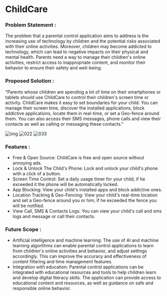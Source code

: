 # ChildCare
<h3 align="left">Problem Statement :</h3>
<p dir = "auto">
The problem that a parental control application aims to address is the increasing use of technology by children and the potential risks associated with their online activities. Moreover, children may become addicted to technology, which can
lead to negative impacts on their physical and mental health. Parents need a way to manage their children's online activities, restrict access
to inappropriate content, and monitor their behavior to ensure their safety and well-being.
</p>
<h3 align="left">Proposed Solution :</h3>
<p dir = "auto">"Parents whose children are spending a lot of time on their smartphones or tablets should use ChildCare to control their children's screen time or activity. ChildCare makes it easy to set boundaries for your child. You can manage their screen time, discover the installed applications, block addictive applications, locate them in real-time, or set a Geo-fence around them. You can also access their SMS messages, phone calls and view their contacts as well as calling or messaging these contacts."</p>

![img](https://github.com/Anurag7974/ChildCare/assets/108844566/3ba62948-4ace-4678-8248-e6d8b4654f4f)
![022](https://github.com/Anurag7974/ChildCare/assets/108844566/d0fd8c97-a29d-493e-b5ab-dcca7bec66f5)
![033](https://github.com/Anurag7974/ChildCare/assets/108844566/d6201ec9-c818-4b97-ac4e-f7c0bf211368)

<h3 align="left">Features :</h3>
<ul dir = "auto">
  <li>Free & Open Source: ChildCare is free and open source without annoying ads.</li>
  <li>Lock & Unlock The Child's Phone: Lock and unlock your child's phone with a click of a button.</li>
  <li>Screen Time Control: Set a daily usage timer for your child, if he exceeded it the phone will be automatically locked.</li>
  <li>App Blocking: View your child's installed apps and block addictive ones.</li>
  <li>Location Tracking & Geo-Fencing: View your child's real-time location and set a Geo-fence around you or him, if he exceeded the fence you will be notified.</li>
  <li>View Call, SMS & Contacts Logs: You can view your child's call and sms logs and message or call their contacts.</li>
</ul>
<h3 align="left">Future Scope :</h3>
<ul dir = "auto">
  <li>Artificial intelligence and machine learning: The use of AI and
machine learning algorithms can enable parental control
applications to learn from children's online activities and behavior,
and adjust settings accordingly. This can improve the accuracy and
effectiveness of content filtering and time management features.</li>
  <li>Integration with education: Parental control applications can be
integrated with educational resources and tools to help children
learn and develop digital literacy skills. The application can provide
access to educational content and resources, as well as guidance
on safe and responsible online behavior.</li>
</ul>
